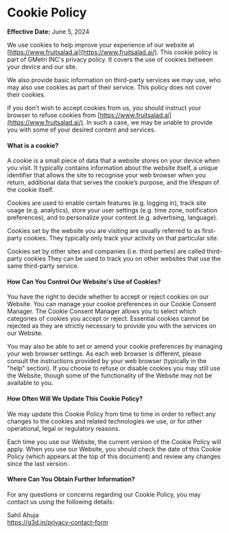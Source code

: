 # Cookie Policy

**Effective Date:** June 5, 2024

We use cookies to help improve your experience of our website at [https://www.fruitsalad.ai](https://www.fruitsalad.ai/). This cookie policy is part of GMetri INC's privacy policy. It covers the use of cookies between your device and our site.

We also provide basic information on third-party services we may use, who may also use cookies as part of their service. This policy does not cover their cookies.

If you don’t wish to accept cookies from us, you should instruct your browser to refuse cookies from [https://www.fruitsalad.ai](https://www.fruitsalad.ai/). In such a case, we may be unable to provide you with some of your desired content and services.

#### What is a cookie?

A cookie is a small piece of data that a website stores on your device when you visit. It typically contains information about the website itself, a unique identifier that allows the site to recognise your web browser when you return, additional data that serves the cookie’s purpose, and the lifespan of the cookie itself.

Cookies are used to enable certain features (e.g. logging in), track site usage (e.g. analytics), store your user settings (e.g. time zone, notification preferences), and to personalize your content (e.g. advertising, language).

Cookies set by the website you are visiting are usually referred to as first-party cookies. They typically only track your activity on that particular site.

Cookies set by other sites and companies (i.e. third parties) are called third-party cookies They can be used to track you on other websites that use the same third-party service.

#### How Can You Control Our Website's Use of Cookies?

You have the right to decide whether to accept or reject cookies on our Website. You can manage your cookie preferences in our Cookie Consent Manager. The Cookie Consent Manager allows you to select which categories of cookies you accept or reject. Essential cookies cannot be rejected as they are strictly necessary to provide you with the services on our Website.

You may also be able to set or amend your cookie preferences by managing your web browser settings. As each web browser is different, please consult the instructions provided by your web browser (typically in the "help" section). If you choose to refuse or disable cookies you may still use the Website, though some of the functionality of the Website may not be available to you.

#### How Often Will We Update This Cookie Policy?

We may update this Cookie Policy from time to time in order to reflect any changes to the cookies and related technologies we use, or for other operational, legal or regulatory reasons.

Each time you use our Website, the current version of the Cookie Policy will apply. When you use our Website, you should check the date of this Cookie Policy (which appears at the top of this document) and review any changes since the last version.

#### Where Can You Obtain Further Information?

For any questions or concerns regarding our Cookie Policy, you may contact us using the following details:

Sahil Ahuja\
https://g3d.in/privacy-contact-form
